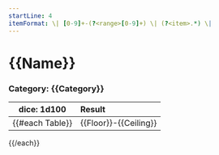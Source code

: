 ```yaml
---
startLine: 4
itemFormat: \| [0-9]+-(?<range>[0-9]+) \| (?<item>.*) \|
---
```

# {{Name}}
### Category: {{Category}}

| dice: 1d100 | Result |
|:----:|:-------|
{{#each Table}}| {{Floor}}-{{Ceiling}} | {{Result}} |
{{/each}}